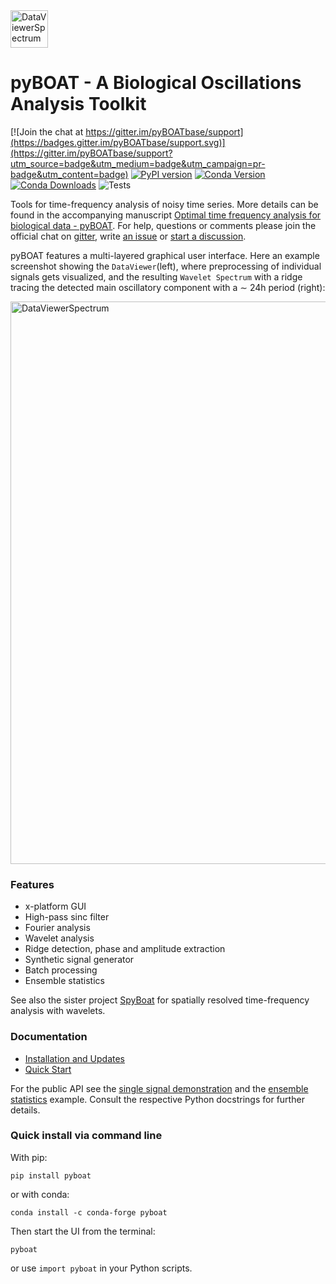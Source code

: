 <img src="./doc/assets/logo_circ128x128.png" alt="DataViewerSpectrum" width="60"/>


# pyBOAT - A Biological Oscillations Analysis Toolkit ##

[![Join the chat at https://gitter.im/pyBOATbase/support](https://badges.gitter.im/pyBOATbase/support.svg)](https://gitter.im/pyBOATbase/support?utm_source=badge&utm_medium=badge&utm_campaign=pr-badge&utm_content=badge) 
[![PyPI version](https://badge.fury.io/py/pyboat.svg)](https://badge.fury.io/py/pyboat)
[![Conda Version](https://img.shields.io/conda/vn/conda-forge/pyboat.svg)](https://anaconda.org/conda-forge/pyboat)
[![Conda Downloads](https://img.shields.io/conda/dn/conda-forge/pyboat.svg)](https://anaconda.org/conda-forge/pyboat) 
![Tests](https://github.com/tensionhead/pyboat/actions/workflows/flit-package.yml/badge.svg?branch=master)

Tools for time-frequency analysis of noisy time series. More details can be found in the
accompanying manuscript [Optimal time frequency analysis for biological data - pyBOAT](https://biorxiv.org/cgi/content/short/2020.04.29.067744v3). For help, questions or comments please join the official chat on [gitter](https://gitter.im/pyBOATbase/support), write [an issue](https://github.com/tensionhead/pyBOAT/issues) or [start a discussion](https://github.com/tensionhead/pyBOAT/discussions).

pyBOAT features a multi-layered graphical user interface. Here an example screenshot showing the `DataViewer`(left), where preprocessing of individual signals gets visualized, and the resulting `Wavelet Spectrum` with a ridge tracing the detected  main oscillatory component with a  $\sim$ 24h period (right):

<img src="./doc/assets/DataViewerSpectrum.png" alt="DataViewerSpectrum" width="900"/>

### Features ###

* x-platform GUI
* High-pass sinc filter
* Fourier analysis
* Wavelet analysis 
* Ridge detection, phase and amplitude extraction
* Synthetic signal generator
* Batch processing
* Ensemble statistics

See also the sister project [SpyBoat](https://github.com/tensionhead/spyBOAT) for spatially resolved time-frequency analysis with wavelets.

### Documentation

- [Installation and Updates](./doc/install.md)
- [Quick Start](./doc/guide.md)

For the public API see the [single signal demonstration](./scripting_demo.py) and the [ensemble statistics](./ensemble_demo.py) example. Consult the respective Python docstrings for further details.

### Quick install via command line

With pip:

```pip install pyboat```

or with conda:

```conda install -c conda-forge pyboat```

Then start the UI from the terminal:

```pyboat```

or use `import pyboat` in your Python scripts.
